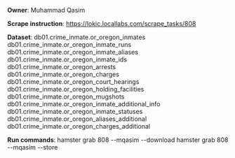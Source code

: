 **Owner**: Muhammad Qasim

**Scrape instruction**:  https://lokic.locallabs.com/scrape_tasks/808

**Dataset**:  db01.crime_inmate.or_oregon_inmates
              db01.crime_inmate.or_oregon_inmate_runs
              db01.crime_inmate.or_oregon_inmate_aliases
              db01.crime_inmate.or_oregon_inmate_ids
              db01.crime_inmate.or_oregon_arrests
              db01.crime_inmate.or_oregon_charges
              db01.crime_inmate.or_oregon_court_hearings
              db01.crime_inmate.or_oregon_holding_facilities
              db01.crime_inmate.or_oregon_mugshots
              db01.crime_inmate.or_oregon_inmate_additional_info
              db01.crime_inmate.or_oregon_inmate_statuses
              db01.crime_inmate.or_oregon_aliases_additional
              db01.crime_inmate.or_oregon_charges_additional

**Run commands**:  hamster grab 808 --mqasim --download
                   hamster grab 808 --mqasim --store
